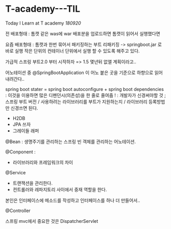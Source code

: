 # T-academy---TIL
Today I Learn at T academy
*180920*

전 배포형태 :
톰캣 같은 was에 war 배포분을 업로드하면 톰캣이 읽어서 실행했다면

요즘 배포형태 : 
톰캣과 한번 묶어서 패키징하는 부트 리패키징 -> springboot.jar 로 바로 실행 
작은 단위의 컨테이너 단위에서 실행 할 수 있도록 해주고 있다. 

가급적 스프링 부트2.0 부터 시작하자 => 1.5 몇년뒤 없앨 계획이라고.. 

어노테이션 중 @SpringBootApplication 
이 어노 붙은 곳을 기준으로 하향으로 읽어 내려간다.. 

spring boot stater = spring boot autoconfigure + spring boot dependencies 
: 이것을 이용하면 많은 디펜던시(의존성)을 한 줄로 줄여줌 !
: 개발자가 신경써야할 것 ; 스프링 부트 버전 / 사용하려는 라이브러리를 부트가 지원하는지 / 라이브러리 등록방법 만 신경쓰면 된다. 

- H2DB 
- JPA 쓰자
- 그레이들 래퍼

@Bean 
: 생명주기를 관리하는 스프링 빈 객체를 관리하는 어노테이션. 

@Conponent
: 

- 라이브러리와 프레임워크의 차이

@Service
- 트랜잭션을 관리한다. 
- 컨트롤러와 레파지토리 사이에서 중재 역할을 한다. 

본인은 인터페이스에 메소드를 작성하고 
인터페이스를 하나 더 만들어서.. 

@Controller 

스프링 mvc에서 중요한 것은 DispatcherServlet

